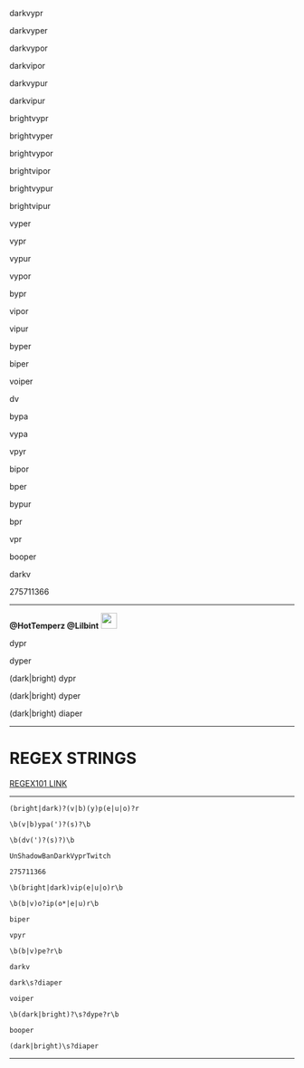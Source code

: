 darkvypr

darkvyper

darkvypor

darkvipor

darkvypur

darkvipur

brightvypr

brightvyper

brightvypor

brightvipor

brightvypur

brightvipur

vyper

vypr

vypur

vypor

bypr

vipor

vipur

byper

biper

voiper

dv

bypa

vypa

vpyr

bipor

bper

bypur

bpr

vpr

booper

darkv

275711366

---

<b>@HotTemperz @Lilbint</b> <img src="https://static-cdn.jtvnw.net/emoticons/v2/emotesv2_70c9971ecaed4e45980bf32472775c4a/default/dark/3.0" width="28" height="28" />

dypr

dyper

(dark\|bright) dypr

(dark\|bright) dyper

(dark\|bright) diaper

---

# REGEX STRINGS

[REGEX101 LINK](https://regex101.com/r/WtN0Sp/13)

---

`(bright|dark)?(v|b)(y)p(e|u|o)?r`

`\b(v|b)ypa(')?(s)?\b`

`\b(dv(')?(s)?)\b`

`UnShadowBanDarkVyprTwitch`

`275711366`

`\b(bright|dark)vip(e|u|o)r\b`

`\b(b|v)o?ip(o*|e|u)r\b`

`biper`

`vpyr`

`\b(b|v)pe?r\b`

`darkv`

`dark\s?diaper`

`voiper`

`\b(dark|bright)?\s?dype?r\b`

`booper`

`(dark|bright)\s?diaper`

---
